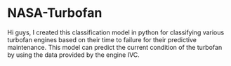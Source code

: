 # NASA-Turbofan
Hi guys, 
I created this classification model in python for classifying various turbofan engines based on their time to failure for their predictive maintenance. This model can predict the current condition of the turbofan by using the data provided by the engine IVC.
